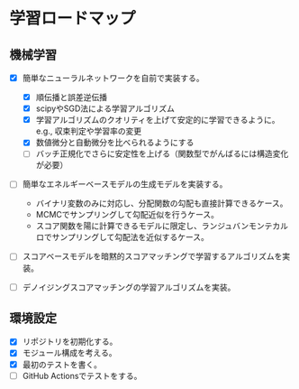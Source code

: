 # 学習ロードマップ

## 機械学習

* [x] 簡単なニューラルネットワークを自前で実装する。
  * [x] 順伝播と誤差逆伝播
  * [x] scipyやSGD法による学習アルゴリズム
  * [x] 学習アルゴリズムのクオリティを上げて安定的に学習できるように。e.g., 収束判定や学習率の変更
  * [x] 数値微分と自動微分を比べられるようにする
  * [ ] バッチ正規化でさらに安定性を上げる（関数型でがんばるには構造変化が必要）
* [ ] 簡単なエネルギーベースモデルの生成モデルを実装する。
  - バイナリ変数のみに対応し、分配関数の勾配も直接計算できるケース。
  - MCMCでサンプリングして勾配近似を行うケース。
  - スコア関数を陽に計算できるモデルに限定し、ランジュバンモンテカルロでサンプリングして勾配法を近似するケース。
* [ ] スコアベースモデルを暗黙的スコアマッチングで学習するアルゴリズムを実装。
* [ ] デノイジングスコアマッチングの学習アルゴリズムを実装。


## 環境設定

* [x] リポジトリを初期化する。
* [x] モジュール構成を考える。
* [x] 最初のテストを書く。
* [ ] GitHub Actionsでテストをする。

